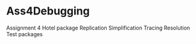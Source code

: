 # Ass4Debugging
Assignment 4
Hotel package 
Replication 
Simplification 
Tracing 
Resolution 
Test packages
